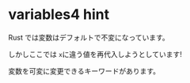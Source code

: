 # variables4 hint

Rust では変数はデフォルトで不変になっています。

しかしここでは `x`に違う値を再代入しようとしています!

変数を可変に変更できるキーワードがあります。

<!---
In Rust, variable bindings are immutable by default. But here we're trying
to reassign a different value to x! There's a keyword we can use to make
a variable binding mutable instead.
--->
